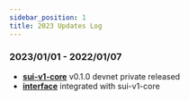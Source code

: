 ```yaml
---
sidebar_position: 1
title: 2023 Updates Log
---
```


### 2023/01/01 - 2022/01/07
* [**sui-v1-core**](https://github.com/AnimeSwap/sui-v1-core) v0.1.0 devnet private released
* [**interface**](https://github.com/AnimeSwap/interface) integrated with sui-v1-core
